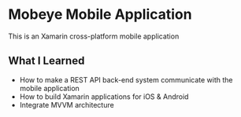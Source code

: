 # Mobeye Mobile Application
This is an Xamarin cross-platform mobile application 

## What I Learned
* How to make a REST API back-end system communicate with the mobile application
* How to build Xamarin applications for iOS & Android
* Integrate MVVM architecture 

